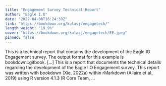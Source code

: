 ```yaml
---
title: "Engagement Survey Technical Report"
author: "Eagle I.O"
date: "2022-04-08T16:24:39Z"
link: "https://bookdown.org/kulasj/engagetech/"
length_weight: "19.9%"
cover: "https://bookdown.org/kulasj/engagetech/EE.jpeg"
pinned: false
---
```


This is a technical report that contains the development of the Eagle IO Engagement survey. The output format for this example is bookdown::gitbook. [...] This is a report that documents the technical details regarding the development of the Eagle I.O Engagement survey. This report was written with bookdown (Xie, 2022a) within rMarkdown (Allaire et al., 2019) using R version 4.1.3 (R Core Team, ...
